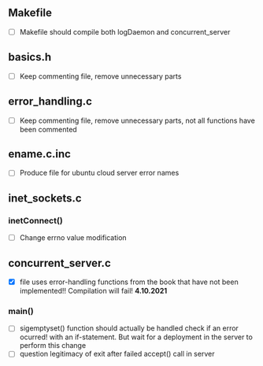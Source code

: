 ## Makefile
* [ ] Makefile should compile both logDaemon and concurrent_server
## basics.h
* [ ] Keep commenting file, remove unnecessary parts
## error_handling.c
* [ ] Keep commenting file, remove unnecessary parts, not all functions have been commented
## ename.c.inc
* [ ] Produce file for ubuntu cloud server error names
## inet_sockets.c
### inetConnect()
* [ ] Change errno value modification

## concurrent_server.c
* [X] file uses error-handling functions from the book that have not been implemented!! Compilation will fail! **4.10.2021**
### main()
* [ ] sigemptyset() function should actually be handled check if an error ocurred! with an if-statement. But wait for a deployment in the server to perform this change
* [ ] question legitimacy of exit after failed accept() call in server
